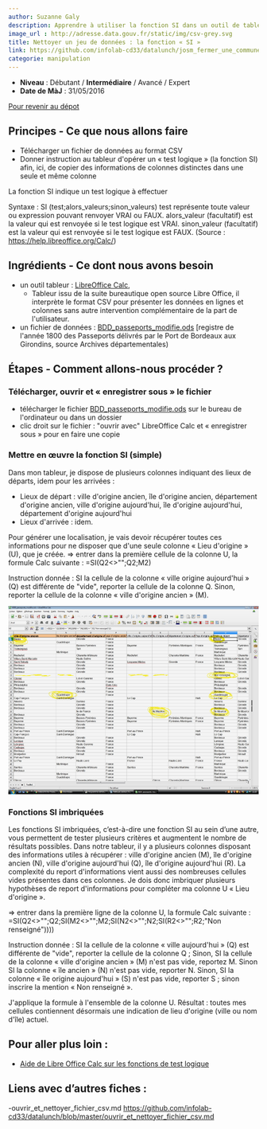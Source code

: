 ```yaml
---
author: Suzanne Galy
description: Apprendre à utiliser la fonction SI dans un outil de tableur numérique.
image_url : http://adresse.data.gouv.fr/static/img/csv-grey.svg
title: Nettoyer un jeu de données : la fonction « SI »
link: https://github.com/infolab-cd33/datalunch/josm_fermer_une_commune.md
categorie: manipulation
---
```


- **Niveau** : Débutant / **Intermédiaire** / Avancé / Expert
- **Date de MàJ** : 31/05/2016

[Pour revenir au dépot](http://datalunch.datalocale.fr)

## Principes - Ce que nous allons faire
- Télécharger un fichier de données au format CSV
- Donner instruction au tableur d'opérer un « test logique » (la fonction SI) afin, ici, de copier des informations de colonnes distinctes dans une seule et même colonne

La fonction SI indique un test logique à effectuer

Syntaxe : SI (test;alors_valeurs;sinon_valeurs)
test représente toute valeur ou expression pouvant renvoyer VRAI ou FAUX.
alors_valeur (facultatif) est la valeur qui est renvoyée si le test logique est VRAI.
sinon_valeur (facultatif) est la valeur qui est renvoyée si le test logique est FAUX.
(Source : https://help.libreoffice.org/Calc/)

## Ingrédients - Ce dont nous avons besoin

- un outil tableur : [LibreOffice Calc](https://fr.libreoffice.org/download/libreoffice-stable/),
    - Tableur issu de la suite bureautique open source Libre Office, il interprète le format CSV pour présenter les données en lignes et colonnes sans autre intervention complémentaire de la part de l'utilisateur.
- un fichier de données : [BDD_passeports_modifie.ods](https://github.com/infolab-cd33/datalunch/blob/master/img/nettoyer/BDD_passeports_modifie.ods?raw=true)
[registre de l'année 1800 des Passeports délivrés par le Port de Bordeaux aux Girondins, source Archives départementales)

## Étapes - Comment allons-nous procéder ?
### Télécharger, ouvrir et « enregistrer sous » le fichier
- télécharger le fichier [BDD_passeports_modifie.ods](https://raw.githubusercontent.com/infolab-cd33/datalunch/master/img/nettoyer/BDD_passeports_modifie.ods?raw=true) sur le bureau de l'ordinateur ou dans un dossier
- clic droit sur le fichier : "ouvrir avec" LibreOffice Calc et « enregistrer sous » pour en faire une copie

### Mettre en œuvre la fonction SI (simple)
Dans mon tableur, je dispose de plusieurs colonnes indiquant des lieux de départs, idem pour les arrivées :
- Lieux de départ : ville d'origine ancien, île d'origine ancien, département d'origine ancien, ville d'origine aujourd'hui, île d'origine aujourd'hui, département d'origine aujourd'hui
- Lieux d'arrivée : idem.

Pour générer une localisation, je vais devoir récupérer toutes ces informations pour ne disposer que d'une seule colonne «  Lieu d'origine » (U), que je créée.
⇒ entrer dans la première cellule de la colonne U, la formule Calc suivante : =SI(Q2<>"";Q2;M2)

Instruction donnée : SI la cellule de la colonne « ville origine aujourd'hui » (Q) est différente de "vide", reporter la cellule de la colonne Q. Sinon, reporter la cellule de la colonne « ville d'origine ancien » (M).

![Exemple « fonction SI » imbriquée fichier Passeports 1800 Gironde](https://raw.githubusercontent.com/infolab-cd33/datalunch/master/img/nettoyer/Exemple_Fonction_SI.jpg)

### Fonctions SI imbriquées
Les fonctions SI imbriquées, c’est-à-dire une fonction SI au sein d’une autre, vous permettent de tester plusieurs critères et augmentent le nombre de résultats possibles.
Dans notre tableur, il y a plusieurs colonnes disposant des informations utiles à récupérer : ville d'origine ancien (M), île d'origine ancien (N), ville d'origine aujourd'hui (Q), île d'origine aujourd'hui (R).
La complexité du report d'informations vient aussi des nombreuses cellules vides présentes dans ces colonnes.
Je dois donc imbriquer plusieurs hypothèses de report d'informations pour compléter ma colonne U « Lieu d'origine ».

⇒ entrer dans la première ligne de la colonne U, la formule Calc suivante : =SI(Q2<>"";Q2;SI(M2<>"";M2;SI(N2<>"";N2;SI(R2<>"";R2;"Non renseigné"))))

Instruction donnée : SI la cellule de la colonne « ville aujourd'hui » (Q) est différente de "vide", reporter la cellule de la colonne Q ; Sinon, SI la cellule de la colonne « ville d'origine ancien » (M) n'est pas vide, reportez M. Sinon SI la colonne « île ancien » (N) n'est pas vide, reporter N. Sinon, SI la colonne « île origine aujourd'hui » (S) n'est pas vide, reporter S ; sinon inscrire la mention « Non renseigné ».

J'applique la formule à l'ensemble de la colonne U.
Résultat : toutes mes cellules contiennent désormais une indication de lieu d'origine (ville ou nom d'île) actuel.

## Pour aller plus loin :
- [Aide de Libre Office Calc sur les fonctions de test logique](https://help.libreoffice.org/Calc/Logical_Functions/fr )

## Liens avec d’autres fiches :
-ouvrir_et_nettoyer_fichier_csv.md  https://github.com/infolab-cd33/datalunch/blob/master/ouvrir_et_nettoyer_fichier_csv.md
